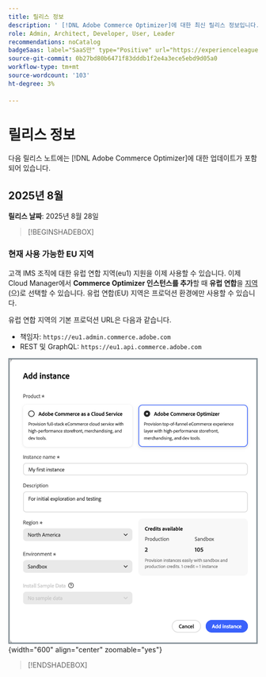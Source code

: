 ```yaml
---
title: 릴리스 정보
description: ' [!DNL Adobe Commerce Optimizer]에 대한 최신 릴리스 정보입니다.'
role: Admin, Architect, Developer, User, Leader
recommendations: noCatalog
badgeSaas: label="SaaS만" type="Positive" url="https://experienceleague.adobe.com/en/docs/commerce/user-guides/product-solutions" tooltip="Adobe Commerce as a Cloud Service 및 Adobe Commerce Optimizer 프로젝트에만 적용됩니다(Adobe 관리 SaaS 인프라)."
source-git-commit: 0b27bd80b6471f83dddb1f2e4a3ece5ebd9d05a0
workflow-type: tm+mt
source-wordcount: '103'
ht-degree: 3%

---
```


# 릴리스 정보

다음 릴리스 노트에는 [!DNL Adobe Commerce Optimizer]에 대한 업데이트가 포함되어 있습니다.

## 2025년 8월

**릴리스 날짜**: 2025년 8월 28일

>[!BEGINSHADEBOX]

### 현재 사용 가능한 EU 지역

고객 IMS 조직에 대한 유럽 연합 지역(eu1) 지원을 이제 사용할 수 있습니다. 이제 Cloud Manager에서 **Commerce Optimizer 인스턴스를 추가**&#x200B;할 때 **유럽 연합**&#x200B;을 [지역](./get-started.md#step-1-create-an-instance)(으)로 선택할 수 있습니다. 유럽 연합(EU) 지역은 프로덕션 환경에만 사용할 수 있습니다.

유럽 연합 지역의 기본 프로덕션 URL은 다음과 같습니다.

* 책임자: `https://eu1.admin.commerce.adobe.com`
* REST 및 GraphQL: `https://eu1.api.commerce.adobe.com`

![인스턴스 만들기](./assets/create-instance.png){width="600" align="center" zoomable="yes"}

>[!ENDSHADEBOX]
